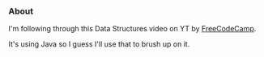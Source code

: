 ### About
I'm following through this Data Structures video on YT by [FreeCodeCamp](https://www.youtube.com/watch?v=RBSGKlAvoiM).

It's using Java so I guess I'll use that to brush up on it.
